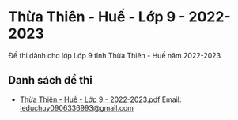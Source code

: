 # Thừa Thiên - Huế - Lớp 9 - 2022-2023

Đề thi dành cho lớp Lớp 9 tỉnh Thừa Thiên - Huế năm 2022-2023

## Danh sách đề thi

- [Thừa Thiên - Huế - Lớp 9 - 2022-2023.pdf](Thừa%20Thiên%20-%20Huế%20-%20Lớp%209%20-%202022-2023.pdf)
Email: leduchuy0906336993@gmail.com

